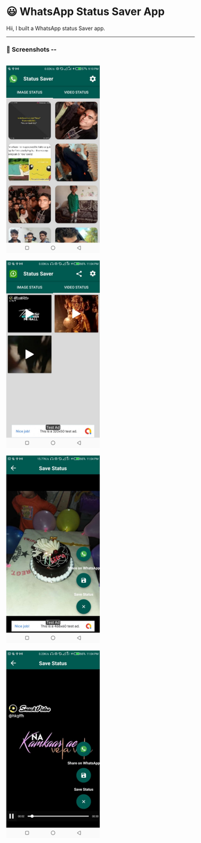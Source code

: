 <h1>😃 WhatsApp Status Saver App</h1>

<p>Hii, I built a WhatsApp status Saver app. </p>

<hr>


<h3>📱 <b>Screenshots</b> --</h3>
<br>

<img src="https://github.com/KingSujeet/Whatsapp_Status_Saver/blob/master/screenshots/WhatsApp%20Image%202020-11-17%20at%2011.59.38%20PM%20(3).jpeg" width="250">
<br><br>



<img src="https://github.com/KingSujeet/Whatsapp_Status_Saver/blob/master/screenshots/WhatsApp%20Image%202020-11-17%20at%2011.59.38%20PM%20(4).jpeg" width="250">
<br><br>



<img src="https://github.com/KingSujeet/Whatsapp_Status_Saver/blob/master/screenshots/WhatsApp%20Image%202020-11-17%20at%2011.59.38%20PM%20(5).jpeg" width="250">
<br><br>



<img src="https://github.com/KingSujeet/Whatsapp_Status_Saver/blob/master/screenshots/WhatsApp%20Image%202020-11-17%20at%2011.59.38%20PM%20(6).jpeg" width="250">
<br><br>






